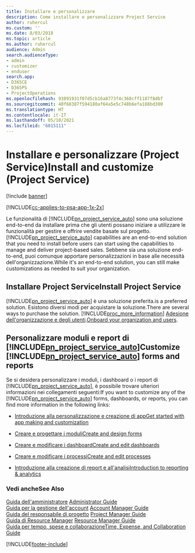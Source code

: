```yaml
---
title: Installare e personalizzare
description: Come installare e personalizzare Project Service
author: ruhercul
ms.custom: ''
ms.date: 8/03/2018
ms.topic: article
ms.author: ruhercul
audience: Admin
search.audienceType:
- admin
- customizer
- enduser
search.app:
- D365CE
- D365PS
- ProjectOperations
ms.openlocfilehash: 93891931f07d5cb16a8773f4c360cff1187f8dbf
ms.sourcegitcommit: 40f68387f594180af64a5e5c748b6efa188bd300
ms.translationtype: HT
ms.contentlocale: it-IT
ms.lasthandoff: 05/10/2021
ms.locfileid: "6015111"
---
```

# <a name="install-and-customize-project-service"></a><span data-ttu-id="0f64f-103">Installare e personalizzare (Project Service)</span><span class="sxs-lookup"><span data-stu-id="0f64f-103">Install and customize (Project Service)</span></span>

[!include [banner](../includes/psa-now-project-operations.md)]

[!INCLUDE[cc-applies-to-psa-app-1x-2x](../includes/cc-applies-to-psa-app-1x-2x.md)]

<span data-ttu-id="0f64f-104">Le funzionalità di [!INCLUDE[pn_project_service_auto](../includes/pn-project-service-auto.md)] sono una soluzione end-to-end da installare prima che gli utenti possano iniziare a utilizzare le funzionalità per gestire e offrire vendite basate sul progetto.</span><span class="sxs-lookup"><span data-stu-id="0f64f-104">[!INCLUDE[pn_project_service_auto](../includes/pn-project-service-auto.md)] capabilities are an end-to-end solution that you need to install before users can start using the capabilities to manage and deliver project-based sales.</span></span> <span data-ttu-id="0f64f-105">Sebbene sia una soluzione end-to-end, puoi comunque apportare personalizzazioni in base alle necessità dell'organizzazione.</span><span class="sxs-lookup"><span data-stu-id="0f64f-105">While it's an end-to-end solution, you can still make customizations as needed to suit your organization.</span></span>  
<!-- TODO: I expect to find the information on how to get and install this here. Please find that and add it here. Same for Project Service.--> 
  
## <a name="install-project-service"></a><span data-ttu-id="0f64f-106">Installare Project Service</span><span class="sxs-lookup"><span data-stu-id="0f64f-106">Install Project Service</span></span>  
 [!INCLUDE[pn_project_service_auto](../includes/pn-project-service-auto.md)] <span data-ttu-id="0f64f-107">è una soluzione preferita.</span><span class="sxs-lookup"><span data-stu-id="0f64f-107">is a preferred solution.</span></span> <span data-ttu-id="0f64f-108">Esistono diversi modi per acquistare la soluzione.</span><span class="sxs-lookup"><span data-stu-id="0f64f-108">There are several ways to purchase the solution.</span></span> [!INCLUDE[proc_more_information](../includes/proc-more-information.md)] <span data-ttu-id="0f64f-109">[Adesione dell'organizzazione e degli utenti](/dynamics365/customerengagement/on-premises/admin/onboard-your-organization-and-users-to-dynamics-365-online).</span><span class="sxs-lookup"><span data-stu-id="0f64f-109">[Onboard your organization and users](/dynamics365/customerengagement/on-premises/admin/onboard-your-organization-and-users-to-dynamics-365-online).</span></span>  
  
## <a name="customize-pn_project_service_auto-forms-and-reports"></a><span data-ttu-id="0f64f-110">Personalizzare moduli e report di [!INCLUDE[pn_project_service_auto](../includes/pn-project-service-auto.md)]</span><span class="sxs-lookup"><span data-stu-id="0f64f-110">Customize [!INCLUDE[pn_project_service_auto](../includes/pn-project-service-auto.md)] forms and reports</span></span>  
 <span data-ttu-id="0f64f-111">Se si desidera personalizzare i moduli, i dashboard o i report di [!INCLUDE[pn_project_service_auto](../includes/pn-project-service-auto.md)], è possibile trovare ulteriori informazioni nei collegamenti seguenti:</span><span class="sxs-lookup"><span data-stu-id="0f64f-111">If you want to customize any of the [!INCLUDE[pn_project_service_auto](../includes/pn-project-service-auto.md)] forms, dashboards, or reports, you can find more information in the following links:</span></span>  
  
- [<span data-ttu-id="0f64f-112">Introduzione alla personalizzazione e creazione di app</span><span class="sxs-lookup"><span data-stu-id="0f64f-112">Get started with app making and customization</span></span>](/dynamics365/customerengagement/on-premises/customize/getting-started-customization)  
  
- [<span data-ttu-id="0f64f-113">Creare e progettare i moduli</span><span class="sxs-lookup"><span data-stu-id="0f64f-113">Create and design forms</span></span>](/dynamics365/customerengagement/on-premises/customize/create-design-forms)  
  
- [<span data-ttu-id="0f64f-114">Creare e modificare i dashboard</span><span class="sxs-lookup"><span data-stu-id="0f64f-114">Create and edit dashboards</span></span>](/dynamics365/customerengagement/on-premises/customize/create-edit-dashboards)  
  
- [<span data-ttu-id="0f64f-115">Creare e modificare i processi</span><span class="sxs-lookup"><span data-stu-id="0f64f-115">Create and edit processes</span></span>](/dynamics365/customerengagement/on-premises/customize/guide-staff-through-common-tasks-processes)  
  
- [<span data-ttu-id="0f64f-116">Introduzione alla creazione di report e all'analisi</span><span class="sxs-lookup"><span data-stu-id="0f64f-116">Introduction to reporting & analytics</span></span>](/dynamics365/customerengagement/on-premises/analytics/reporting-analytics-with-dynamics-365)  
  
### <a name="see-also"></a><span data-ttu-id="0f64f-117">Vedi anche</span><span class="sxs-lookup"><span data-stu-id="0f64f-117">See Also</span></span>  
 <span data-ttu-id="0f64f-118">[Guida dell'amministratore](../psa/admin-guide.md) </span><span class="sxs-lookup"><span data-stu-id="0f64f-118">[Administrator Guide](../psa/admin-guide.md) </span></span>  
 <span data-ttu-id="0f64f-119">[Guida per la gestione dell'account](../psa/account-manager-guide.md) </span><span class="sxs-lookup"><span data-stu-id="0f64f-119">[Account Manager Guide](../psa/account-manager-guide.md) </span></span>  
 <span data-ttu-id="0f64f-120">[Guida del responsabile di progetto](../psa/project-manager-guide.md) </span><span class="sxs-lookup"><span data-stu-id="0f64f-120">[Project Manager Guide](../psa/project-manager-guide.md) </span></span>  
 <span data-ttu-id="0f64f-121">[Guida di Resource Manager](../psa/resource-manager-guide.md) </span><span class="sxs-lookup"><span data-stu-id="0f64f-121">[Resource Manager Guide](../psa/resource-manager-guide.md) </span></span>  
 [<span data-ttu-id="0f64f-122">Guida per tempo, spese e collaborazione</span><span class="sxs-lookup"><span data-stu-id="0f64f-122">Time, Expense, and Collaboration Guide</span></span>](../psa/time-expense-collaboration-guide.md)


[!INCLUDE[footer-include](../includes/footer-banner.md)]